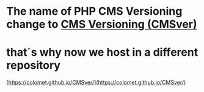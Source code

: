 # The name of PHP CMS Versioning change to [CMS Versioning (CMSver)](https://colomet.github.io/CMSver/)

# that´s why now we host in a different repository


[https://colomet.github.io/CMSver/](https://colomet.github.io/CMSver/)